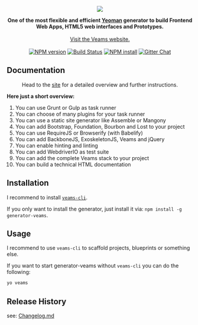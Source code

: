 <p align="center"><img src="http://veams.org/img/svg/icons/veams-generator.svg"></p>

<p align="center">
	<strong>One of the most flexible and efficient <a href="http://yeoman.io">Yeoman</a> generator to build Frontend Web Apps, HTML5 web interfaces and Prototypes.</strong>
	<br><br>
	<a href="http://veams.org">Visit the Veams website.</a><br><br>
	<a href="http://badge.fury.io/js/generator-veams"><img src="https://badge.fury.io/js/generator-veams.svg" alt="NPM version" /></a>
	<a href="https://travis-ci.org/Sebastian-Fitzner/generator-veams"><img src="https://travis-ci.org/Sebastian-Fitzner/generator-veams.svg" alt="Build Status" /></a>
	<a href="https://nodei.co/npm/generator-veams/"><img src="https://nodei.co/npm/generator-veams.png?mini=true" alt="NPM install" /></a>
	<a href="https://gitter.im/Sebastian-Fitzner/Veams?utm_source=badge&utm_medium=badge&utm_campaign=pr-badge"><img src="https://badges.gitter.im/Sebastian-Fitzner/Veams.svg" alt="Gitter Chat" /></a>
</p>

## Documentation

<p align="center">Head to the <a href="http://veams.org/">site</a> for a detailed overview and further instructions.</p>

**Here just a short overview:**

1. You can use Grunt or Gulp as task runner
2. You can choose of many plugins for your task runner
3. You can use a static site generator like Assemble or Mangony
4. You can add Bootstrap, Foundation, Bourbon and Lost to your project
5. You can use RequireJS or Browserify (with Babelify) 
6. You can add BackboneJS, ExoskeletonJS, Veams and jQuery
7. You can enable hinting and linting
8. You can add WebdriverIO as test suite
9. You can add the complete Veams stack to your project
10. You can build a technical HTML documentation

## Installation

I recommend to install [`veams-cli`](https://github.com/Veams/veams-cli).

If you only want to install the generator, just install it via: `npm install -g generator-veams`.

## Usage 

I recommend to use `veams-cli` to scaffold projects, blueprints or something else.

If you want to start generator-veams without `veams-cli` you can do the following:

```bash
yo veams
```

## Release History
see: [Changelog.md](CHANGELOG.md)